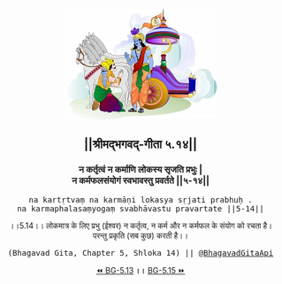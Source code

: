 <center><img src="../../asset/BG.png" alt="#API #bhagavadgitaapi #slok #nodejs #js #api #gitaapi #krishna #hinduism #vedic #ISKCON #shreemadbhagavadgita #technology"/>
<h2>||श्रीमद्‍भगवद्‍-गीता ५.१४||</h2>
<h3>न कर्तृत्वं न कर्माणि लोकस्य सृजति प्रभुः |<br/>न कर्मफलसंयोगं स्वभावस्तु प्रवर्तते ||५-१४||</h3>
<pre>na kartṛtvaṃ na karmāṇi lokasya sṛjati prabhuḥ .<br/>na karmaphalasaṃyogaṃ svabhāvastu pravartate ||5-14||</pre>
<p>।।5.14।। लोकमात्र के लिए प्रभु (ईश्वर) न कर्तृत्व, न कर्म और न कर्मफल के संयोग को रचता है। परन्तु प्रकृति (सब कुछ) करती है।।</p>
<pre>(Bhagavad Gita, Chapter 5, Shloka 14) || <a href="https://twitter.com/bhagavadgitaapi">@BhagavadGitaApi</a></pre><a href="../../5/13">⏪  BG-5.13</a><b>        ।।        </b><a href="../../5/15">BG-5.15  ⏩</a></center></center>